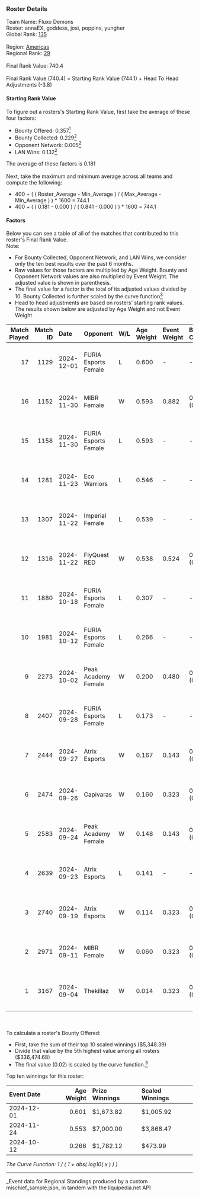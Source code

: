 ### Roster Details<br />
Team Name: Fluxo Demons<br />
Roster: annaEX, goddess, josi, poppins, yungher<br />
Global Rank: [135](../../standings_global_2025_03_01.md)<br />
<br />
Region: [Americas]( ../../standings_americas_2025_03_01.md)<br />
Regional Rank: [29]( ../../standings_americas_2025_03_01.md)<br />
<br />
Final Rank Value:  740.4<br />
<br />
Final Rank Value (740.4) = Starting Rank Value (744.1) + Head To Head Adjustments (-3.8)<br />

#### Starting Rank Value<br />
To figure out a rosters's Starting Rank Value, first take the average of these four factors:<br />
- Bounty Offered: 0.357[<sup>1</sup>](#table2)
- Bounty Collected: 0.229[<sup>2</sup>](#table1)
- Opponent Network: 0.005[<sup>2</sup>](#table1)
- LAN Wins: 0.132[<sup>2</sup>](#table1)

The average of these factors is 0.181<br />
<br />
Next, take the maximum and minimum average across all teams and compute the following:<br />
- 400 + ( ( Roster_Average - Min_Average ) / ( Max_Average - Min_Average ) ) * 1600 = 744.1
- 400 + ( ( 0.181 - 0.000 ) / ( 0.841 - 0.000 ) ) * 1600 = 744.1


#### Factors<br />
Below you can see a table of all of the matches that contributed to this roster's Final Rank Value.<br />
Note:<br />

- For Bounty Collected, Opponent Network, and LAN Wins, we consider only the ten best results over the past 6 months.
- Raw values for those factors are multiplied by Age Weight. Bounty and Opponent Network values are also multiplied by Event Weight. The adjusted value is shown in parenthesis.
- The final value for a factor is the total of its adjusted values divided by 10. Bounty Collected is further scaled by the curve function[<sup>3</sup>](#curveFunction)
- Head to head adjustments are based on rosters' starting rank values. The results shown below are adjusted by Age Weight and not Event Weight
<span id="table1"></span><br />


| Match Played | Match ID | Date       | Opponent             | W/L | Age Weight | Event Weight | Bounty Collected | Opponent Network | LAN Wins  | H2H Adj. | Roster                                  |
| -: | -: | :- | :- | :- | :- | :- | :- | :- | :- | -: | :- |
|           17 |     1129 | 2024-12-01 | FURIA Esports Female | L   | 0.600      | -            | -                | -                | -         |    -3.53 | annaEX, goddess, josi, poppins, yungher |
|           16 |     1152 | 2024-11-30 | MIBR Female          | W   | 0.593      | 0.882        | 0.004 (0.002)    | 0.052 (0.027)    | 1 (0.593) |     6.73 | annaEX, goddess, josi, poppins, yungher |
|           15 |     1158 | 2024-11-30 | FURIA Esports Female | L   | 0.593      | -            | -                | -                | -         |    -3.35 | annaEX, goddess, josi, poppins, yungher |
|           14 |     1281 | 2024-11-23 | Eco Warriors         | L   | 0.546      | -            | -                | -                | -         |    -7.17 | annaEX, goddess, josi, poppins, yungher |
|           13 |     1307 | 2024-11-22 | Imperial Female      | L   | 0.539      | -            | -                | -                | -         |    -3.17 | annaEX, goddess, josi, poppins, yungher |
|           12 |     1316 | 2024-11-22 | FlyQuest RED         | W   | 0.538      | 0.524        | 0.007 (0.002)    | 0.052 (0.015)    | 1 (0.538) |     6.13 | annaEX, goddess, josi, poppins, yungher |
|           11 |     1880 | 2024-10-18 | FURIA Esports Female | L   | 0.307      | -            | -                | -                | -         |    -1.82 | annaEX, goddess, josi, poppins, yungher |
|           10 |     1981 | 2024-10-12 | FURIA Esports Female | L   | 0.266      | -            | -                | -                | -         |    -1.60 | annaEX, goddess, josi, poppins, yungher |
|            9 |     2273 | 2024-10-02 | Peak Academy Female  | W   | 0.200      | 0.480        | 0.001 (0.000)    | 0.018 (0.002)    | 0 (0.000) |     1.88 | annaEX, goddess, josi, poppins, yungher |
|            8 |     2407 | 2024-09-28 | FURIA Esports Female | L   | 0.173      | -            | -                | -                | -         |    -1.05 | annaEX, goddess, josi, poppins, yungher |
|            7 |     2444 | 2024-09-27 | Atrix Esports        | W   | 0.167      | 0.143        | 0.001 (0.000)    | 0.037 (0.001)    | 0 (0.000) |     1.72 | annaEX, goddess, josi, poppins, yungher |
|            6 |     2474 | 2024-09-26 | Capivaras            | W   | 0.160      | 0.323        | 0.001 (0.000)    | 0.000 (0.000)    | 0 (0.000) |     1.09 | annaEX, goddess, josi, poppins, yungher |
|            5 |     2583 | 2024-09-24 | Peak Academy Female  | W   | 0.148      | 0.143        | 0.001 (0.000)    | 0.018 (0.000)    | 0 (0.000) |     1.43 | annaEX, goddess, josi, poppins, yungher |
|            4 |     2639 | 2024-09-23 | Atrix Esports        | L   | 0.141      | -            | -                | -                | -         |    -3.01 | annaEX, goddess, josi, poppins, yungher |
|            3 |     2740 | 2024-09-19 | Atrix Esports        | W   | 0.114      | 0.323        | 0.001 (0.000)    | 0.037 (0.001)    | 0 (0.000) |     1.16 | annaEX, goddess, josi, poppins, yungher |
|            2 |     2971 | 2024-09-11 | MIBR Female          | W   | 0.060      | 0.323        | 0.004 (0.000)    | 0.052 (0.001)    | 0 (0.000) |     0.65 | annaEX, goddess, josi, poppins, yungher |
|            1 |     3167 | 2024-09-04 | Thekillaz            | W   | 0.014      | 0.323        | 0.001 (0.000)    | 0.026 (0.000)    | 0 (0.000) |     0.14 | annaEX, goddess, josi, poppins, yungher |

<br />
<span id="table2"></span><br />
To calculate a roster's Bounty Offered:<br />

- First, take the sum of their top 10 scaled winnings ($5,348.39)
- Divide that value by the 5th highest value among all rosters ($336,474.68)
- The final value (0.02) is scaled by the curve function.[<sup>3</sup>](#curveFunction)

Top ten winnings for this roster:<br />

| Event Date | Age Weight | Prize Winnings | Scaled Winnings |
| :- | -: | :- | :- |
| 2024-12-01 |      0.601 | $1,673.82      | $1,005.92       |
| 2024-11-24 |      0.553 | $7,000.00      | $3,868.47       |
| 2024-10-12 |      0.266 | $1,782.12      | $473.99         |


<span id="curveFunction"></span>_The Curve Function: 1 / ( 1 + abs( log10( x ) ) )_<br />

---
_Event data for Regional Standings produced by a custom mischief_sample.json, in tandem with the liquipedia.net API<br />
